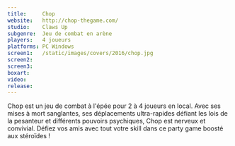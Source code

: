 ```yaml
---
title:     Chop
website:   http://chop-thegame.com/
studio:    Claws Up
subgenre:  Jeu de combat en arène
players:   4 joueurs
platforms: PC Windows
screen1:   /static/images/covers/2016/chop.jpg
screen2:
screen3:
boxart:
video:
release:
---
```


Chop est un jeu de combat à l'épée pour 2 à 4 joueurs en local. Avec ses mises à mort sanglantes, ses déplacements ultra-rapides défiant les lois de la pesanteur et différents pouvoirs psychiques, Chop est nerveux et convivial. Défiez vos amis avec tout votre skill dans ce party game boosté aux stéroïdes !
